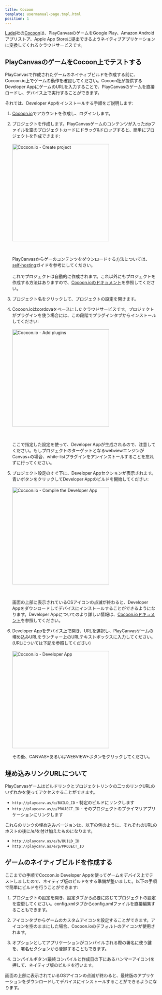 ```yaml
---
title: Cocoon
template: usermanual-page.tmpl.html
position: 1
---
```


[Ludei][2]社の[Cocoon][1]は、PlayCanvasのゲームをGoogle Play、Amazon Android アプリストア、Apple App Storeに提出できるようネイティブアプリケーションに変換してくれるクラウドサービスです。

## PlayCanvasのゲームをCocoon上でテストする

PlayCanvasで作成されたゲームのネイティブビルドを作成する前に、Cocoon.io上でゲームの動作を確認してください。Cocoon社が提供するDeveloper AppにゲームのURLを入力することで、PlayCanvasのゲームを直接ロードし、デバイス上で実行することができます。

それでは、Developer Appをインストールする手順をご説明します:

1. [Cocoon.io][1]でアカウントを作成し、ログインします。
2. プロジェクトを作成します。PlayCanvasゲームのコンテンツが入ったzipファイルを空のプロジェクトカードにドラッグ&ドロップすると、簡単にプロジェクトを作成できます: <br><br><img alt="Cocoon.io - Create project" width="320" src="/images/publishing/cocoon/create-project-cocoon.png"></img><p><br><br>PlayCanvasからゲーのコンテンツをダウンロードする方法については、[self-hosting][5]ガイドを参考にしてください。<br><br>これでプロジェクトは自動的に作成されます。これ以外にもプロジェクトを作成する方法はありますので、[Cocoon.ioのドキュメント][3]を参照してください。

3. プロジェクト名をクリックして、プロジェクトの設定を開きます。

4. Cocoon.ioはcordovaをベースにしたクラウドサービスです。プロジェクトがプラグインを使う場合には、この段階でプラグインタブからインストールしてください:<br><br><img alt="Cocoon.io - Add plugins" width="320" src="/images/publishing/cocoon/plugins-wizard-cocoon.png"></img><p><br><br>ここで指定した設定を使って、Developer Appが生成されるので、注意してください。もしプロジェクトのターゲットとなるwebviewエンジンがCanvas+の場合、white-listプラグインをアンインストールすることを忘れずに行ってください。

5. プロジェクト設定のすぐ下に、Developer Appセクションが表示されます。青いボタンをクリックしてDeveloper Appのビルドを開始してください:<br><br><img alt="Cocoon.io - Compile the Developer App" width="320" src="/images/publishing/cocoon/compile-devapp-cocoon.png"></img><p><br><br>画面の上部に表示されているOSアイコンの点滅が終わると、Developer Appをダウンロードしてデバイスにインストールすることができるようになります。Developer Appについてのより詳しい情報は、[Cocoon.ioドキュメント][4]を参照してください。

6. Developer Appをデバイス上で開き、URLを選択し、PlayCanvasゲームの埋め込みURLをランチャー上のURLテキストボックスに入力してください。(URLについては下記を参照してください)<br><br><img alt="Cocoon.io - Developer App" width="320" src="/images/publishing/cocoon/devapp-urls-cocoon.png"></img><br><br>その後、CANVAS+あるいはWEBVIEW+ボタンをクリックしてください。

## 埋め込みリンクURLについて

PlayCanvasゲームはビルドリンクとプロジェクトリンクの二つのリンクURLのいずれかを使ってアクセスすることができます。

* `http://playcanv.as/b/BUILD_ID` - 特定のビルドにリンクします
* `http://playcanv.as/p/PROJECT_ID` - そのプロジェクトのプライマリアプリケーションにリンクします

これらのリンクの埋め込みバージョンは、以下の例のように、それぞれのURLのホストの後に/e/を付け加えたものになります。

* `http://playcanv.as/e/b/BUILD_ID`
* `http://playcanv.as/e/p/PROJECT_ID`

## ゲームのネイティブビルドを作成する

ここまでの手順でCocoon.io Developer Appを使ってゲームをデバイス上でテストしましたので、ネイティブ版のビルドをする準備が整いました。以下の手順で簡単にビルドを行うことができます:

1. プロジェクトの設定を開き、設定タブから必要に応じてプロジェクトの設定を変更してください。config.xmlタブからconfig.xmlファイルを直接編集することもできます。

2. アイコンタブからゲームのカスタムアイコンを設定することができます。アイコンを空のままにした場合、Cocoon.ioのデフォルトのアイコンが使用されます。

3. オプションとしてアプリケーションがコンパイルされる際の署名に使う鍵を、署名セクションから登録することもできます。

4. コンパイルボタン(最終コンパイルと作成日の下にあるハンマーアイコン)を押して、ネイティブ版のビルドを行います。

画面の上部に表示されているOSアイコンの点滅が終わると、最終版のアプリケーションをダウンロードしてデバイスにインストールすることができるようになります。

[1]: http://cocoon.io/
[2]: https://ludei.com/
[3]: https://cocoon.io/doc/cloud_compiler#create-a-project
[4]: https://cocoon.io/doc/developer_app
[5]: /user-manual/publishing/web/self-hosting/

